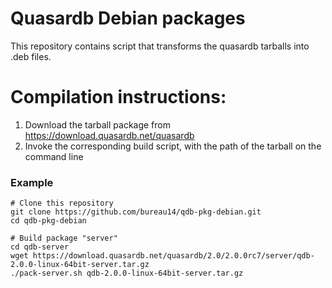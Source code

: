 Quasardb Debian packages
========================

This repository contains script that transforms the quasardb tarballs into .deb files.

# Compilation instructions:

1. Download the tarball package from https://download.quasardb.net/quasardb
2. Invoke the corresponding build script, with the path of the tarball on the command line

### Example

    # Clone this repository
    git clone https://github.com/bureau14/qdb-pkg-debian.git
    cd qdb-pkg-debian

    # Build package "server"
    cd qdb-server
    wget https://download.quasardb.net/quasardb/2.0/2.0.0rc7/server/qdb-2.0.0-linux-64bit-server.tar.gz
    ./pack-server.sh qdb-2.0.0-linux-64bit-server.tar.gz
